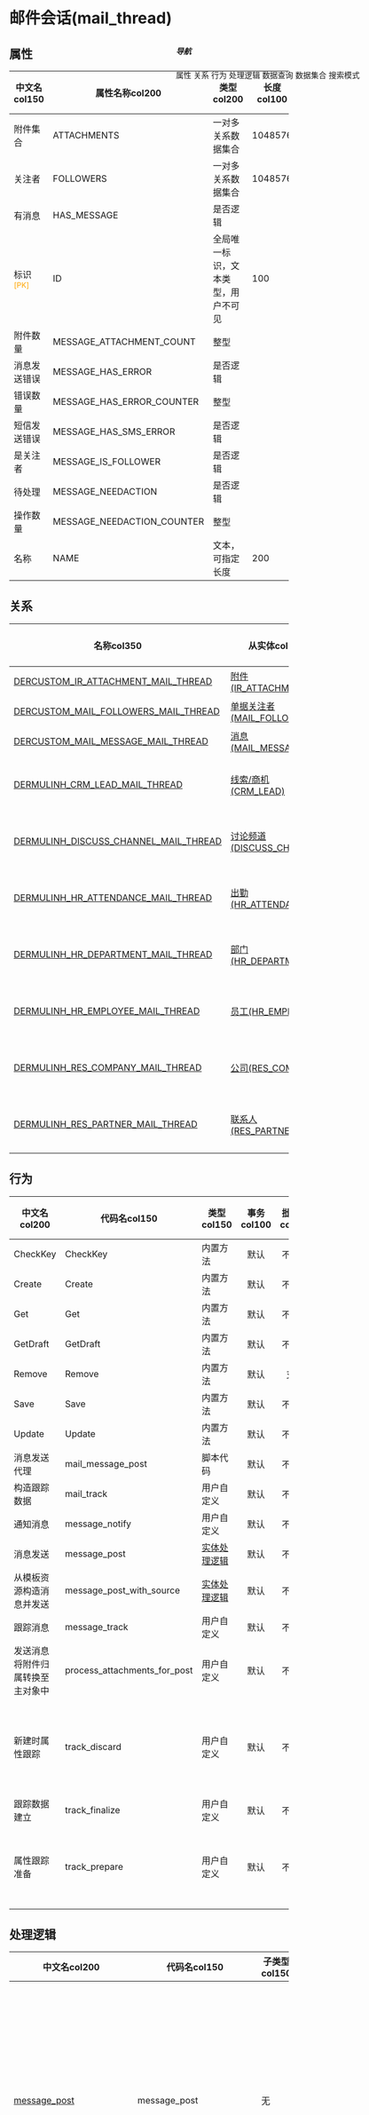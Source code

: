 # 邮件会话(mail_thread)  <!-- {docsify-ignore-all} -->


## 属性
|    中文名col150 | 属性名称col200           | 类型col200     | 长度col100    |允许为空col100    |  备注col500  |
| --------   |------------| -----  | -----  | :----: | -------- |
|附件集合|ATTACHMENTS|一对多关系数据集合|1048576|是||
|关注者|FOLLOWERS|一对多关系数据集合|1048576|是||
|有消息|HAS_MESSAGE|是否逻辑||是||
|标识<sup class="footnote-symbol"><font color=orange>[PK]</font></sup>|ID|全局唯一标识，文本类型，用户不可见|100|否||
|附件数量|MESSAGE_ATTACHMENT_COUNT|整型||是||
|消息发送错误|MESSAGE_HAS_ERROR|是否逻辑||是||
|错误数量|MESSAGE_HAS_ERROR_COUNTER|整型||是||
|短信发送错误|MESSAGE_HAS_SMS_ERROR|是否逻辑||是||
|是关注者|MESSAGE_IS_FOLLOWER|是否逻辑||是||
|待处理|MESSAGE_NEEDACTION|是否逻辑||是||
|操作数量|MESSAGE_NEEDACTION_COUNTER|整型||是||
|名称|NAME|文本，可指定长度|200|是||


## 关系

<el-row>
<el-tabs v-model="show_der">
<el-tab-pane label="主关系" name="major">

| 名称col350     |   从实体col200 | 关系类型col200     |   备注col500  |
| -------- |---------- |------------|----- |
|[DERCUSTOM_IR_ATTACHMENT_MAIL_THREAD](der/DERCUSTOM_IR_ATTACHMENT_MAIL_THREAD)|[附件(IR_ATTACHMENT)](module/base/ir_attachment)|自定义关系||
|[DERCUSTOM_MAIL_FOLLOWERS_MAIL_THREAD](der/DERCUSTOM_MAIL_FOLLOWERS_MAIL_THREAD)|[单据关注者(MAIL_FOLLOWERS)](module/mail/mail_followers)|自定义关系||
|[DERCUSTOM_MAIL_MESSAGE_MAIL_THREAD](der/DERCUSTOM_MAIL_MESSAGE_MAIL_THREAD)|[消息(MAIL_MESSAGE)](module/mail/mail_message)|自定义关系||
|[DERMULINH_CRM_LEAD_MAIL_THREAD](der/DERMULINH_CRM_LEAD_MAIL_THREAD)|[线索/商机(CRM_LEAD)](module/crm/crm_lead)|多继承关系（虚拟实体）||
|[DERMULINH_DISCUSS_CHANNEL_MAIL_THREAD](der/DERMULINH_DISCUSS_CHANNEL_MAIL_THREAD)|[讨论频道(DISCUSS_CHANNEL)](module/discuss/discuss_channel)|多继承关系（虚拟实体）||
|[DERMULINH_HR_ATTENDANCE_MAIL_THREAD](der/DERMULINH_HR_ATTENDANCE_MAIL_THREAD)|[出勤(HR_ATTENDANCE)](module/hr/hr_attendance)|多继承关系（虚拟实体）||
|[DERMULINH_HR_DEPARTMENT_MAIL_THREAD](der/DERMULINH_HR_DEPARTMENT_MAIL_THREAD)|[部门(HR_DEPARTMENT)](module/hr/hr_department)|多继承关系（虚拟实体）||
|[DERMULINH_HR_EMPLOYEE_MAIL_THREAD](der/DERMULINH_HR_EMPLOYEE_MAIL_THREAD)|[员工(HR_EMPLOYEE)](module/hr/hr_employee)|多继承关系（虚拟实体）||
|[DERMULINH_RES_COMPANY_MAIL_THREAD](der/DERMULINH_RES_COMPANY_MAIL_THREAD)|[公司(RES_COMPANY)](module/base/res_company)|多继承关系（虚拟实体）||
|[DERMULINH_RES_PARTNER_MAIL_THREAD](der/DERMULINH_RES_PARTNER_MAIL_THREAD)|[联系人(RES_PARTNER)](module/base/res_partner)|多继承关系（虚拟实体）||


</el-tab-pane>
</el-tabs>
</el-row>

## 行为
| 中文名col200    | 代码名col150    | 类型col150    | 事务col100   | 批处理col100   | 附加操作col100  | 插件col150    |  备注col300  |
| -------- |---------- |----------- |:----:|:----:|---------| ----- | ----- |
|CheckKey|CheckKey|内置方法|默认|不支持||||
|Create|Create|内置方法|默认|不支持||||
|Get|Get|内置方法|默认|不支持||||
|GetDraft|GetDraft|内置方法|默认|不支持||||
|Remove|Remove|内置方法|默认|支持||||
|Save|Save|内置方法|默认|不支持||||
|Update|Update|内置方法|默认|不支持||||
|消息发送代理|mail_message_post|脚本代码|默认|不支持||||
|构造跟踪数据|mail_track|用户自定义|默认|不支持||||
|通知消息|message_notify|用户自定义|默认|不支持|||用于内置通知|
|消息发送|message_post|[实体处理逻辑](module/mail/mail_thread/logic/message_post "message_post")|默认|不支持||||
|从模板资源构造消息并发送|message_post_with_source|[实体处理逻辑](module/mail/mail_thread/logic/message_post_with_source "message_post_with_source")|默认|不支持||||
|跟踪消息|message_track|用户自定义|默认|不支持||||
|发送消息将附件归属转换至主对象中|process_attachments_for_post|用户自定义|默认|不支持||||
|新建时属性跟踪|track_discard|用户自定义|默认|不支持|||新建数据时使用，空方法提供后续集成使用|
|跟踪数据建立|track_finalize|用户自定义|默认|不支持||||
|属性跟踪准备|track_prepare|用户自定义|默认|不支持|||更新时使用，空方法提供后续集成使用|

## 处理逻辑
| 中文名col200    | 代码名col150    | 子类型col150    | 插件col200    |  备注col550  |
| -------- |---------- |----------- |------------|----------|
|[message_post](module/mail/mail_thread/logic/message_post)|message_post|无||//TODO<br>待完善消息发送逻辑，目前简单构造消息并新建<br>注意忽略传入的<br>res_id、model等，由继承实体提取写入|
|[message_post_with_source](module/mail/mail_thread/logic/message_post_with_source)|message_post_with_source|无||//TODO<br>待完善带模板转换消息发送逻辑，目前简单构造消息并新建|
|[计算附件数](module/mail/mail_thread/logic/compute_attach_count)|compute_attach_count|属性逻辑|||

## 数据查询
| 中文名col200    | 代码名col150    | 默认查询col100 | 权限使用col100 | 自定义SQLcol100 |  备注col600|
| --------  | --------   | :----:  |:----:  | :----:  |----- |
|[DEFAULT](module/mail/mail_thread/query/Default)|DEFAULT|是|否 |否 ||
|[默认（全部数据）(VIEW)](module/mail/mail_thread/query/View)|VIEW|否|否 |否 ||

## 数据集合
| 中文名col200  | 代码名col150  | 类型col100 | 默认集合col100 |   插件col200|   备注col500|
| --------  | --------   | :----:   | :----:   | ----- |----- |
|[DEFAULT](module/mail/mail_thread/dataset/Default)|DEFAULT|数据查询|是|||

## 搜索模式
|   搜索表达式col350   |    属性名col200    |    搜索模式col200        |备注col500  |
| -------- |------------|------------|------|
|N_ID_EQ|标识|EQ||
|N_NAME_LIKE|名称|LIKE||

<div style="display: block; overflow: hidden; position: fixed; top: 140px; right: 100px;">

##### 导航
<el-anchor >
<el-anchor-link :href="`#/module/mail/mail_thread?id=属性`">
  属性
</el-anchor-link>
<el-anchor-link :href="`#/module/mail/mail_thread?id=关系`">
  关系
</el-anchor-link>
<el-anchor-link :href="`#/module/mail/mail_thread?id=行为`">
  行为
</el-anchor-link>
<el-anchor-link :href="`#/module/mail/mail_thread?id=处理逻辑`">
  处理逻辑
</el-anchor-link>
<el-anchor-link :href="`#/module/mail/mail_thread?id=数据查询`">
  数据查询
</el-anchor-link>
<el-anchor-link :href="`#/module/mail/mail_thread?id=数据集合`">
  数据集合
</el-anchor-link>
<el-anchor-link :href="`#/module/mail/mail_thread?id=搜索模式`">
  搜索模式
</el-anchor-link>
</el-anchor>
</div>

<script>
 const { createApp } = Vue
  createApp({
    data() {
      return {
show_der:'major',


      }
    },
    methods: {
    }
  }).use(ElementPlus).mount('#app')
</script>